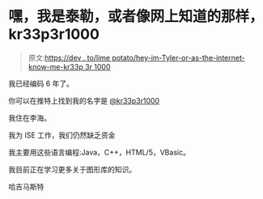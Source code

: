 # 嘿，我是泰勒，或者像网上知道的那样，kr33p3r1000

> 原文:[https://dev . to/lime potato/hey-im-Tyler-or-as-the-internet-know-me-kr33p 3r 1000](https://dev.to/limepotato/hey-im-tyler-or-as-the-internet-knows-me-kr33p3r1000)

我已经编码 6 年了。

你可以在推特上找到我的名字是 [@kr33p3r1000](https://twitter.com/kr33p3r1000)

我住在李海。

我为 ISE 工作，我们仍然缺乏资金

我主要用这些语言编程:Java，C++，HTML/5，VBasic。

我目前正在学习更多关于图形库的知识。

哈吉马斯特